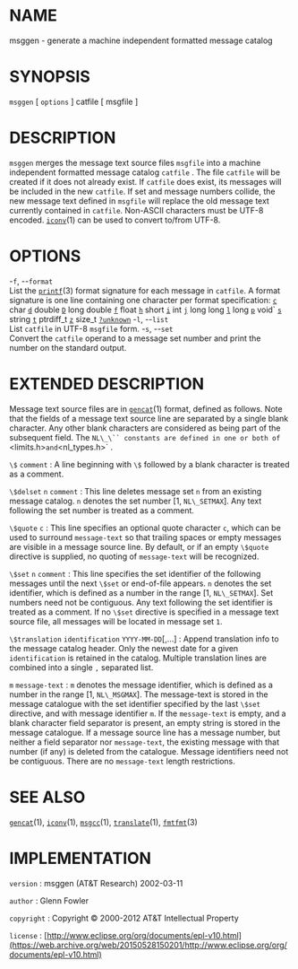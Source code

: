 # NAME

msggen - generate a machine independent formatted message catalog

# SYNOPSIS

`msggen` \[ `options` \] catfile \[ msgfile \]

# DESCRIPTION

`msggen` merges the message text source files `msgfile` into a machine
independent formatted message catalog `catfile` . The file `catfile`
will be created if it does not already exist. If `catfile` does exist,
its messages will be included in the new `catfile`. If set and message
numbers collide, the new message text defined in `msgfile` will replace
the old message text currently contained in `catfile`. Non-ASCII
characters must be UTF-8 encoded.
[`iconv`](/web/20150528150201/http://www2.research.att.com/~astopen/man/man1/iconv.html)(1)
can be used to convert to/from UTF-8.

# OPTIONS

-`f`, --`format`
\
List the
[`printf`](/web/20150528150201/http://www2.research.att.com/~astopen/man/man3/printf.html)(3)
format signature for each message in `catfile`. A format signature is
one line containing one character per format specification:
[`c`]()
char
[`d`]()
double
[`D`]()
long double
[`f`]()
float
[`h`]()
short
[`i`]()
int
[`j`]()
long long
[`l`]()
long
[`p`]()
void\`
[`s`]()
string
[`t`]()
ptrdiff\_t
[`z`]()
size\_t
[`?unknown`]()
-`l`, --`list`
\
List `catfile` in UTF-8 `msgfile` form.
-`s`, --`set`
\
Convert the `catfile` operand to a message set number and print the
number on the standard output.

# EXTENDED DESCRIPTION

Message text source files are in
[`gencat`](/web/20150528150201/http://www2.research.att.com/~astopen/man/man1/gencat.html)(1)
format, defined as follows. Note that the fields of a message text
source line are separated by a single blank character. Any other blank
characters are considered as being part of the subsequent field. The
`NL\_\`` constants are defined in one or both of `&lt;limits.h&gt;`
and `&lt;nl\_types.h&gt;` .

`\$` `comment`
:   A line beginning with `\$` followed by a blank character is
    treated as a comment.

`\$delset` `n` `comment`
:   This line deletes message set `n` from an existing message catalog.
    `n` denotes the set number \[1, `NL\_SETMAX`\]. Any text following
    the set number is treated as a comment.

`\$quote` `c`
:   This line specifies an optional quote character `c`, which can be
    used to surround `message-text` so that trailing spaces or empty
    messages are visible in a message source line. By default, or if an
    empty `\$quote` directive is supplied, no quoting of
    `message-text` will be recognized.

`\$set` `n` `comment`
:   This line specifies the set identifier of the following messages
    until the next `\$set` or end-of-file appears. `n` denotes the set
    identifier, which is defined as a number in the range \[1, `NL\_SETMAX`\]. Set numbers need not be contiguous. Any text
    following the set identifier is treated as a comment. If no
    `\$set` directive is specified in a message text source file, all
    messages will be located in message set `1`.

`\$translation` `identification` `YYYY-MM-DD`\[,...\]
:   Append translation info to the message catalog header. Only the
    newest date for a given `identification` is retained in the catalog.
    Multiple translation lines are combined into a single `,`
    separated list.

`m` `message-text`
:   `m` denotes the message identifier, which is defined as a number in
    the range \[1, `NL\_MSGMAX`\]. The message-text is stored in the
    message catalogue with the set identifier specified by the last
    `\$set` directive, and with message identifier `m`. If the
    `message-text` is empty, and a blank character field separator is
    present, an empty string is stored in the message catalogue. If a
    message source line has a message number, but neither a field
    separator nor `message-text`, the existing message with that number
    (if any) is deleted from the catalogue. Message identifiers need not
    be contiguous. There are no `message-text` length restrictions.

# SEE ALSO

[`gencat`](/web/20150528150201/http://www2.research.att.com/~astopen/man/man1/gencat.html)(1),
[`iconv`](/web/20150528150201/http://www2.research.att.com/~astopen/man/man1/iconv.html)(1),
[`msgcc`](/web/20150528150201/http://www2.research.att.com/~astopen/man/man1/msgcc.html)(1),
[`translate`](/web/20150528150201/http://www2.research.att.com/~astopen/man/man1/translate.html)(1),
[`fmtfmt`](/web/20150528150201/http://www2.research.att.com/~astopen/man/man3/fmtfmt.html)(3)

# IMPLEMENTATION

`version`
:   msggen (AT&T Research) 2002-03-11

`author`
:   Glenn Fowler

`copyright`
:   Copyright © 2000-2012 AT&T Intellectual Property

`license`
:   [http://www.eclipse.org/org/documents/epl-v10.html](https://web.archive.org/web/20150528150201/http://www.eclipse.org/org/documents/epl-v10.html)



